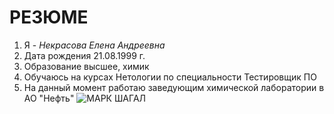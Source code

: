 # РЕЗЮМЕ

1. Я - _Некрасова Елена Андреевна_
2. Дата рождения 21.08.1999 г.
3. Образование высшее, химик 
4. Обучаюсь на курсах Нетологии по специальности Тестировщик ПО
5. На данный момент работаю заведующим химической лаборатории в АО "Нефть"
![МАРК ШАГАЛ](https://sun7-15.userapi.com/impg/7a-sOgSigu1e65n5YcEBjnvU7iTRMDwW2IASoQ/FX5wZRfb0ZM.jpg?size=1080x1080&quality=96&sign=c57815a1cfda34818e2d3c5e80df9148&type=album)